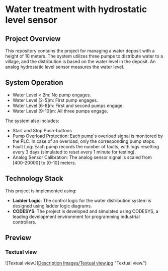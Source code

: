 # Water treatment with hydrostatic level sensor

## Project Overview
This repository contains the project for managing a water deposit with a height of 10 meters. The system utilizes three pumps to distribute water to a village, and the distribution is based on the water level in the deposit. An analog hydrostatic level sensor measures the water level.

## System Operation
- Water Level < 2m: No pump engages.
- Water Level [2-5]m: First pump engages.
- Water Level [6-8]m: First and second pumps engage.
- Water Level [9-10]m: All three pumps engage.

The system also includes:
- Start and Stop Push-buttons
- Pump Overload Protection: Each pump's overload signal is monitored by the PLC. In case of an overload, only the corresponding pump stops.
- Fault Log: Each pump records the number of faults, with logs resetting every 3 days (simulated to reset every 1 minute for testing).
- Analog Sensor Calibration: The analog sensor signal is scaled from [400-20000] to [0-10] meters.

## Technology Stack
This project is implemented using:
- **Ladder Logic**: The control logic for the water distribution system is designed using ladder logic diagrams.
- **CODESYS**: The project is developed and simulated using CODESYS, a leading development environment for programming industrial controllers.

## Preview
### Textual view
![Textual view.]([Description Images/Textual view.jpg](https://github.com/salvlan/Water-treatment-with-hydrostatic-level-sensor/blob/main/Description%20Images/Textual%20view.jpg) "Textual view.")  
